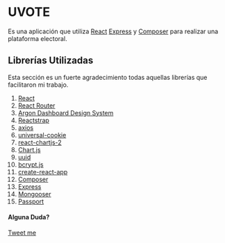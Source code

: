 # UVOTE

Es una aplicación que utiliza [React](https://reactjs.org) [Express](https://expressjs.org) y [Composer](https://hyperledger.github.io/composer/latest/) para realizar una plataforma electoral.

## Librerías Utilizadas

Esta sección es un fuerte agradecimiento todas aquellas librerías que facilitaron mi trabajo.

1.  [React](https://reactjs.org)
2.  [React Router](https://reacttraining.com/react-router/web/guides/quick-start)
3.  [Argon Dashboard Design System](https://demos.creative-tim.com/argon-dashboard-react/#/admin/index)
4.  [Reactstrap](https://reactstrap.github.io/)
5.  [axios](https://github.com/axios/axios)
6.  [universal-cookie](https://github.com/reactivestack/cookies/tree/master/packages/universal-cookie#readme)
7.  [react-chartjs-2](https://github.com/jerairrest/react-chartjs-2)
8.  [Chart.js](https://www.chartjs.org/)
9.  [uuid](https://www.npmjs.com/package/uuid)
10. [bcrypt.js](https://www.npmjs.com/package/bcryptjs)
11. [create-react-app](https://github.com/facebook/create-react-app)
12. [Composer](https://hyperledger.github.io/composer/latest/)
13. [Express](https://expressjs.org)
14. [Mongooser](https://mongoosejs.com)
15. [Passport](http://www.passportjs.org/)

#### Alguna Duda?

[Tweet me](https://twitter.com/quevedodev)
